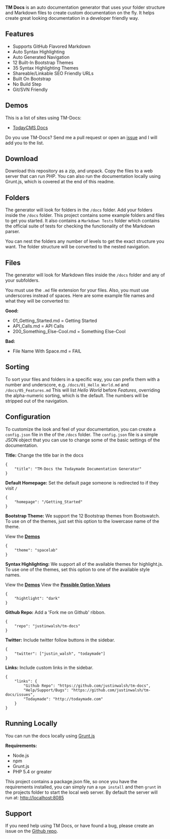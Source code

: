 **TM Docs** is an auto documentation generator that uses your folder structure and Markdown files to create custom documentation on the fly. It helps create great looking documentation in a developer friendly way.

## Features

* Supports GitHub Flavored Markdown
* Auto Syntax Highlighting
* Auto Generated Navigation
* 12 Built-In Bootstrap Themes
* 35 Syntax Highlighting Themes
* Shareable/Linkable SEO Friendly URLs
* Built On Bootstrap
* No Build Step
* Git/SVN Friendly

## Demos

This is a list of sites using TM-Docs:

* [TodayCMS Docs](http://docs.todaymade.com)

Do you use TM-Docs? Send me a pull request or open an [issue](https://github.com/justinwalsh/tm-docs/issues) and I will add you to the list.

## Download

Download this repository as a zip, and unpack. Copy the files to a web server that can run PHP. You can also run the documentation locally using Grunt.js, which is covered at the end of this readme.

## Folders

The generator will look for folders in the `/docs` folder. Add your folders inside the `/docs` folder. This project contains some example folders and files to get you started. It also contains a `Markdown Tests` folder which contains the official suite of tests for checking the functionality of the Markdown parser.

You can nest the folders any number of levels to get the exact structure you want. The folder structure will be converted to the nested navigation.

## Files

The generator will look for Markdown files inside the `/docs` folder and any of your subfolders.

You must use the `.md` file extension for your files. Also, you must use underscores instead of spaces. Here are some example file names and what they will be converted to:

**Good:**

* 01_Getting_Started.md = Getting Started
* API_Calls.md = API Calls
* 200_Something_Else-Cool.md = Something Else-Cool

**Bad:**

* File Name With Space.md = FAIL


## Sorting

To sort your files and folders in a specific way, you can prefix them with a number and underscore, e.g. `/docs/01_Hello_World.md` and `/docs/05_Features.md` This will list *Hello World* before *Features*, overriding the alpha-numeric sorting, which is the default. The numbers will be stripped out of the navigation.

## Configuration

To customize the look and feel of your documentation, you can create a `config.json` file in the of the `/docs` folder. The `config.json` file is a simple JSON object that you can use to change some of the basic settings of the documentation.

**Title:**
Change the title bar in the docs

	{
		"title": "TM-Docs the Todaymade Documentation Generator"
	}

**Default Homepage:**
Set the default page someone is redirected to if they visit `/`

	{
		"homepage": "/Getting_Started"
	}

**Bootstrap Theme:**
We support the 12 Bootstrap themes from Bootswatch. To use on of the themes, just set this option to the lowercase name of the theme.

View the <a href="http://bootswatch.com/" target="_blank">**Demos**</a>


	{
		"theme": "spacelab"
	}

**Syntax Highlighting:**
We support all of the available themes for highlight.js. To use one of the themes, set this option to one of the available style names.

View the <a href="http://softwaremaniacs.org/media/soft/highlight/test.html" target="_blank">**Demos**</a>
View the <a href="https://github.com/isagalaev/highlight.js/tree/master/src/styles" target="_blank">**Possible Option Values**</a>

	{
		"hightlight": "dark"
	}

**Github Repo:**
Add a 'Fork me on Github' ribbon.

	{
		"repo": "justinwalsh/tm-docs"
	}

**Twitter:**
Include twitter follow buttons in the sidebar.

	{
		"twitter": ["justin_walsh", "todaymade"]
	}

**Links:**
Include custom links in the sidebar.

	{
		"links": {
			"Github Repo": "https://github.com/justinwalsh/tm-docs",
			"Help/Support/Bugs": "https://github.com/justinwalsh/tm-docs/issues",
			"Todaymade": "http://todaymade.com"
		}
	}

## Running Locally

You can run the docs locally using <a href="http://gruntjs.com/" target="_blank">Grunt.js</a>

**Requirements:**

* Node.js
* npm
* Grunt.js
* PHP 5.4 or greater

This project contains a package.json file, so once you have the requirements installed, you can simply run a `npm install` and then `grunt` in the projects folder to start the local web server. By default the server will run at: <a href="http://localhost:8085" target="_blank">http://localhost:8085</a>

## Support

If you need help using TM Docs, or have found a bug, please create an issue on the <a href="http://localhost:8085" target="_blank">Github repo</a>.